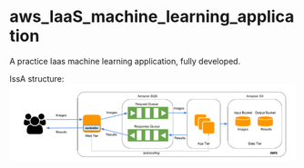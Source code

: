 # aws_IaaS_machine_learning_application
A practice Iaas machine learning application, fully developed.

IssA structure:
![alt text](https://github.com/yunxxxx/aws_IaaS_machine_learning_application/blob/main/image.png)


